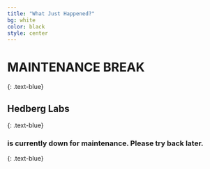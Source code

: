 ```yaml
---
title: "What Just Happened?"
bg: white
color: black
style: center
---
```


# MAINTENANCE BREAK
{: .text-blue}

<span class="fa-stack" style="font-size:150px;">
  <i class="fa fa-square-o fa-stack-2x"></i>
  <i class="fa fa-wrench fa-stack-1x"></i>
</span>

<i class="fa fa-cog fa-spin fa-3x fa-fw"></i>

## **Hedberg Labs**
{: .text-blue}

### is currently down for maintenance. Please try back later.
{: .text-blue}

